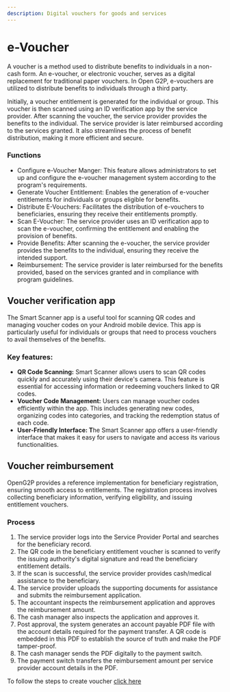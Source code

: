 ```yaml
---
description: Digital vouchers for goods and services
---
```


# e-Voucher

A voucher is a method used to distribute benefits to individuals in a non-cash form. An e-voucher, or electronic voucher, serves as a digital replacement for traditional paper vouchers. In Open G2P, e-vouchers are utilized to distribute benefits to individuals through a third party.

Initially, a voucher entitlement is generated for the individual or group. This voucher is then scanned using an ID verification app by the service provider. After scanning the voucher, the service provider provides the benefits to the individual. The service provider is later reimbursed according to the services granted. It also streamlines the process of benefit distribution, making it more efficient and secure.

### Functions

* Configure e-Voucher Manger: This feature allows administrators to set up and configure the e-voucher management system according to the program's requirements.
* Generate Voucher Entitlement: Enables the generation of e-voucher entitlements for individuals or groups eligible for benefits.
* Distribute E-Vouchers: Facilitates the distribution of e-vouchers to beneficiaries, ensuring they receive their entitlements promptly.
* Scan E-Voucher: The service provider uses an ID verification app to scan the e-voucher, confirming the entitlement and enabling the provision of benefits.
* Provide Benefits: After scanning the e-voucher, the service provider provides the benefits to the individual, ensuring they receive the intended support.
* Reimbursement: The service provider is later reimbursed for the benefits provided, based on the services granted and in compliance with program guidelines.

## Voucher verification app

The Smart Scanner app is a useful tool for scanning QR codes and managing voucher codes on your Android mobile device. This app is particularly useful for individuals or groups that need to process vouchers to avail themselves of the benefits.

### **Key features:**

* **QR Code Scanning:** Smart Scanner allows users to scan QR codes quickly and accurately using their device's camera. This feature is essential for accessing information or redeeming vouchers linked to QR codes.
* **Voucher Code Management:** Users can manage voucher codes efficiently within the app. This includes generating new codes, organizing codes into categories, and tracking the redemption status of each code.
* **User-Friendly Interface: T**he Smart Scanner app offers a user-friendly interface that makes it easy for users to navigate and access its various functionalities.

## Voucher reimbursement&#x20;

OpenG2P provides a reference implementation for beneficiary registration, ensuring smooth access to entitlements. The registration process involves collecting beneficiary information, verifying eligibility, and issuing entitlement vouchers.

### Process

1. The service provider logs into the Service Provider Portal and searches for the beneficiary record.
2. The QR code in the beneficiary entitlement voucher is scanned to verify the issuing authority's digital signature and read the beneficiary entitlement details.
3. If the scan is successful, the service provider provides cash/medical assistance to the beneficiary.
4. The service provider uploads the supporting documents for assistance and submits the reimbursement application.
5. The accountant inspects the reimbursement application and approves the reimbursement amount.
6. The cash manager also inspects the application and approves it.
7. Post approval, the system generates an account payable PDF file with the account details required for the payment transfer. A QR code is embedded in this PDF to establish the source of truth and make the PDF tamper-proof.
8. The cash manager sends the PDF digitally to the payment switch.
9. The payment switch transfers the reimbursement amount per service provider account details in the PDF.

To follow the steps to create voucher [click here](../entitlement/user-guides/create-entitlement-manager-type/create-voucher-entitlement-manager.md)

&#x20;
